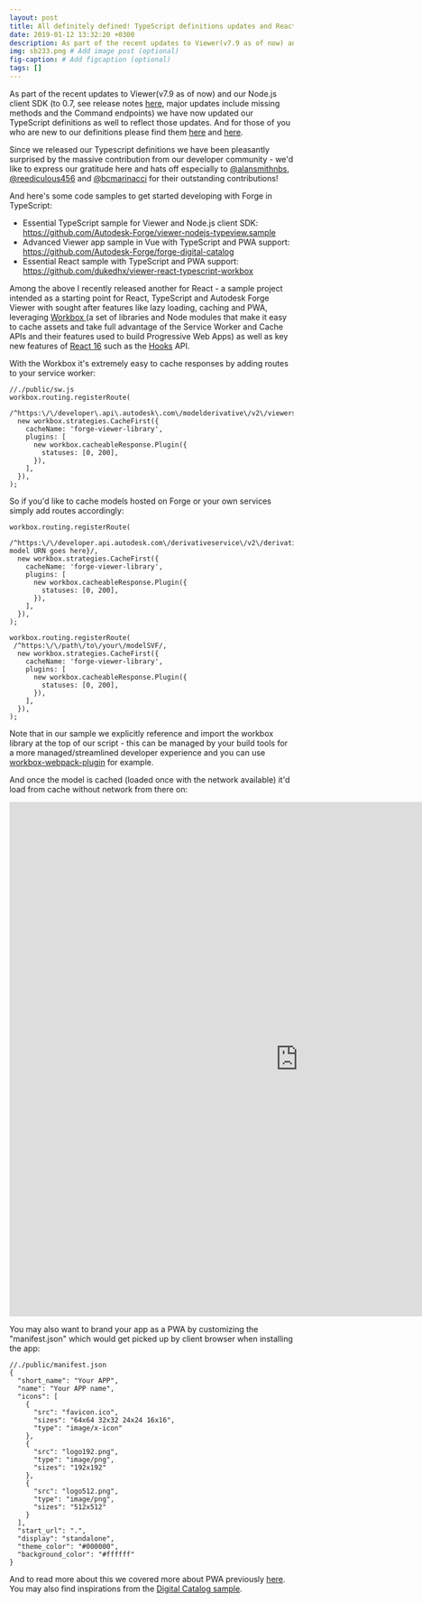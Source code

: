```yaml
---
layout: post
title: All definitely defined! TypeScript definitions updates and React TypeScript sample
date: 2019-01-12 13:32:20 +0300
description: As part of the recent updates to Viewer(v7.9 as of now) and our Node.js client SDK (to 0.7, see release notes [here](https://forge.autodesk.com/blog/nodejs-sdk-update), major updates include missing methods and the Command endpoints) we have now updated our TypeScript definitions as well to reflect those updates. # Add post description (optional)
img: sb233.png # Add image post (optional)
fig-caption: # Add figcaption (optional)
tags: []
---
```


As part of the recent updates to Viewer(v7.9 as of now) and our Node.js client SDK (to 0.7, see release notes [here](https://forge.autodesk.com/blog/nodejs-sdk-update), major updates include missing methods and the Command endpoints) we have now updated our TypeScript definitions as well to reflect those updates. And for those of you who are new to our definitions please find them [here](https://github.com/DefinitelyTyped/DefinitelyTyped/tree/master/types/forge-apis) and [here](https://github.com/DefinitelyTyped/DefinitelyTyped/tree/master/types/forge-viewer).

Since we released our Typescript definitions we have been pleasantly surprised by the massive contribution from our developer community - we'd like to express our gratitude here and hats off especially to [@alansmithnbs](https://github.com/alansmithnbs), [@reediculous456](https://github.com/reediculous456) and [@bcmarinacci](https://github.com/bcmarinacci) for their outstanding contributions!

And here's some code samples to get started developing with Forge in TypeScript:

- Essential TypeScript sample for Viewer and Node.js client SDK: https://github.com/Autodesk-Forge/viewer-nodejs-typeview.sample
- Advanced Viewer app sample in Vue with TypeScript and PWA support: https://github.com/Autodesk-Forge/forge-digital-catalog
- Essential React sample with TypeScript and PWA support: https://github.com/dukedhx/viewer-react-typescript-workbox

Among the above I recently released another for React - a sample project intended as a starting point for React, TypeScript and Autodesk Forge Viewer with sought after features like lazy loading, caching and PWA, leveraging [Workbox ](https://developers.google.com/web/tools/workbox/)(a set of libraries and Node modules that make it easy to cache assets and take full advantage of the Service Worker and Cache APIs and their features used to build Progressive Web Apps) as well as key new features of [React 16](https://reactjs.org/blog/2017/09/26/react-v16.0.html) such as the [Hooks](https://reactjs.org/docs/hooks-intro.html) API.

With the Workbox it's extremely easy to cache responses by adding routes to your service worker:

```
//./public/sw.js
workbox.routing.registerRoute(
  /^https:\/\/developer\.api\.autodesk\.com\/modelderivative\/v2\/viewers/,
  new workbox.strategies.CacheFirst({
    cacheName: 'forge-viewer-library',
    plugins: [
      new workbox.cacheableResponse.Plugin({
        statuses: [0, 200],
      }),
    ],
  }),
);
```

So if you'd like to cache models hosted on Forge or your own services simply add routes accordingly:

```
workbox.routing.registerRoute(
 /^https:\/\/developer.api.autodesk.com\/derivativeservice\/v2\/derivatives\/{your model URN goes here}/,
  new workbox.strategies.CacheFirst({
    cacheName: 'forge-viewer-library',
    plugins: [
      new workbox.cacheableResponse.Plugin({
        statuses: [0, 200],
      }),
    ],
  }),
);

workbox.routing.registerRoute(
 /^https:\/\/path\/to\/your\/modelSVF/,
  new workbox.strategies.CacheFirst({
    cacheName: 'forge-viewer-library',
    plugins: [
      new workbox.cacheableResponse.Plugin({
        statuses: [0, 200],
      }),
    ],
  }),
);
```

Note that in our sample we explicitly reference and import the workbox library at the top of our script - this can be managed by your build tools for a more managed/streamlined developer experience and you can use [workbox-webpack-plugin](https://www.npmjs.com/package/workbox-webpack-plugin) for example.

And once the model is cached (loaded once with the network available) it'd load from cache without network from there on:

<iframe allowfullscreen="" class="embeddedObject shadow resizable" frameborder="0" height="912" mozallowfullscreen="" name="embedded_content" scrolling="no" src="https://www.screencast.com/users/dukedhx/folders/Default/media/9bfbaeab-f797-456f-9ced-cfc4b171cbaf/embed" style="overflow:hidden;" type="text/html" webkitallowfullscreen="" width="1024" id="embedded_content"></iframe>

You may also want to brand your app as a PWA by customizing the "manifest.json" which would get picked up by client browser when installing the app:

```
//./public/manifest.json
{
  "short_name": "Your APP",
  "name": "Your APP name",
  "icons": [
    {
      "src": "favicon.ico",
      "sizes": "64x64 32x32 24x24 16x16",
      "type": "image/x-icon"
    },
    {
      "src": "logo192.png",
      "type": "image/png",
      "sizes": "192x192"
    },
    {
      "src": "logo512.png",
      "type": "image/png",
      "sizes": "512x512"
    }
  ],
  "start_url": ".",
  "display": "standalone",
  "theme_color": "#000000",
  "background_color": "#ffffff"
}
```

And to read more about this we covered more about PWA previously [here](https://forge.autodesk.com/blog/native-experience-viewer-build-viewers-offline-workflows-progessive-web-apps). You may also find inspirations from the [Digital Catalog sample](https://github.com/Autodesk-Forge/forge-digital-catalog).
